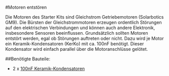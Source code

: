 #Motoren entstören

Die Motoren des Starter Kits sind Gleichstrom Getriebemotoren (Solarbotics GM9). Die Bürsten der Gleichstrommotoren erzeugen ordentlich Störungen auf den elektrischen Verbindungen und können auch andere Elektronik, insbesondere Sensoren beeinflussen. Grundsätzlich  sollten Motoren entstört werden, egal ob Störungen auftreten oder nicht. Dazu wird je Motor ein Keramik-Kondensatoren (KerKo) mit ca. 100nF benötigt. Dieser Kondensator wird einfach parallel über die Motoranschlüsse gelötet.


##Benötigte Bauteile:

* 2 x <a href="http://www.reichelt.de/Vielschicht-bedrahtet-Z5U-20-/Z5U-2-5-100N/3//index.html?ACTION=3&GROUPID=3163&ARTICLE=22977&OFFSET=16&WKID=0&">100nF Keramik-Kondensatoren</a>

